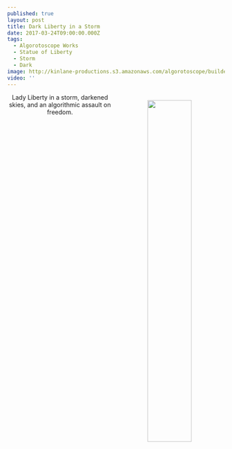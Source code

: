 ```yaml
---
published: true
layout: post
title: Dark Liberty in a Storm
date: 2017-03-24T09:00:00.000Z
tags:
  - Algorotoscope Works
  - Statue of Liberty
  - Storm
  - Dark
image: http://kinlane-productions.s3.amazonaws.com/algorotoscope/builder/filtered/76_73_800_500_0_max_0_-1_-1.jpg
video: ''
---
```

<p align="center"><img src="{{ page.image }}" width="45%" align="right" style="padding: 15px;" /></p>
<center>Lady Liberty in a storm, darkened skies, and an algorithmic assault on freedom.</center>

